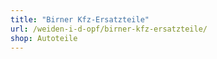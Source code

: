```yaml
---
title: "Birner Kfz-Ersatzteile"
url: /weiden-i-d-opf/birner-kfz-ersatzteile/
shop: Autoteile
---
```

